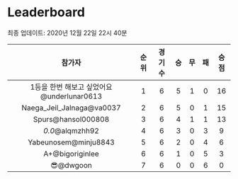 # Leaderboard
최종 업데이트: 2020년 12월 22일 22시 40분




| 참가자 | 순위 | 경기수 | 승 | 무 | 패 | 승점 |
|:---:|:---:|:---:|:---:|:---:|:---:|:---:|
| 1등을 한번 해보고 싶었어요@underlunar0613 | 1 | 6 | 5 | 1 | 0 | 16 |
| Naega_Jeil_Jalnaga@va0037 | 2 | 6 | 5 | 0 | 1 | 15 |
| Spurs@hansol000808 | 3 | 6 | 4 | 1 | 1 | 13 |
| _0.0_@alqmzhh92 | 4 | 6 | 3 | 0 | 3 | 9 |
| Yabeunosem@minju8843 | 5 | 6 | 2 | 0 | 4 | 6 |
| A+@bigoriginlee | 6 | 6 | 1 | 0 | 5 | 3 |
| 😎@dwgoon | 7 | 6 | 0 | 0 | 6 | 0 |